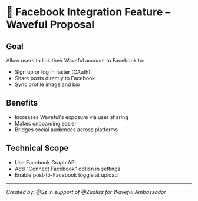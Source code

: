 # 📘 Facebook Integration Feature – Waveful Proposal

## Goal
Allow users to link their Waveful account to Facebook to:
- Sign up or log in faster (OAuth)
- Share posts directly to Facebook
- Sync profile image and bio

## Benefits
- Increases Waveful's exposure via user sharing
- Makes onboarding easier
- Bridges social audiences across platforms

## Technical Scope
- Use Facebook Graph API
- Add "Connect Facebook" option in settings
- Enable post-to-Facebook toggle at upload

---

*Created by: @Sz in support of @Zualisz for Waveful Ambassador*
